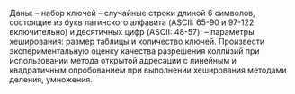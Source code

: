 Даны:
– набор ключей – случайные строки длиной 6 символов, состоящие из букв латинского алфавита (ASCII: 65-90 и 97-122 включительно) и десятичных цифр (ASCII: 48-57);
– параметры хеширования: размер таблицы и количество ключей.
Произвести экспериментальную оценку качества разрешения коллизий при использовании метода открытой адресации с линейным и квадратичным опробованием при выполнении хеширования методами деления, умножения.